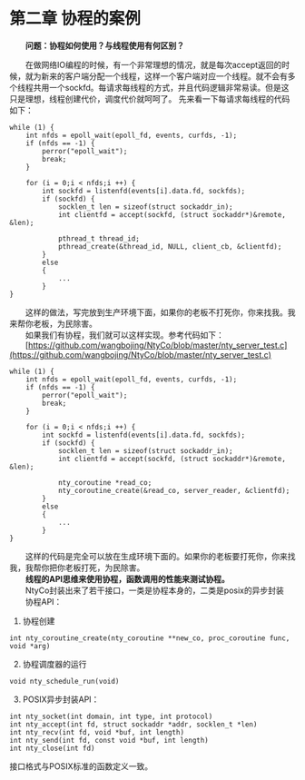 # 第二章 协程的案例

&emsp;&emsp;**问题：协程如何使用？与线程使用有何区别？**

&emsp;&emsp;在做网络IO编程的时候，有一个非常理想的情况，就是每次accept返回的时候，就为新来的客户端分配一个线程，这样一个客户端对应一个线程。就不会有多个线程共用一个sockfd。每请求每线程的方式，并且代码逻辑非常易读。但是这只是理想，线程创建代价，调度代价就呵呵了。
先来看一下每请求每线程的代码如下：
```
while (1) {
    int nfds = epoll_wait(epoll_fd, events, curfds, -1);
    if (nfds == -1) {
        perror("epoll_wait");
        break;
    }

    for (i = 0;i < nfds;i ++) {
        int sockfd = listenfd(events[i].data.fd, sockfds);
        if (sockfd) {
            socklen_t len = sizeof(struct sockaddr_in);
            int clientfd = accept(sockfd, (struct sockaddr*)&remote, &len);

            pthread_t thread_id;
            pthread_create(&thread_id, NULL, client_cb, &clientfd);
        }
        else
        {
            ...
        }
}

```
&emsp;&emsp;这样的做法，写完放到生产环境下面，如果你的老板不打死你，你来找我。我来帮你老板，为民除害。  
&emsp;&emsp;如果我们有协程，我们就可以这样实现。参考代码如下：  
&emsp;&emsp;[https://github.com/wangbojing/NtyCo/blob/master/nty_server_test.c](https://github.com/wangbojing/NtyCo/blob/master/nty_server_test.c)

```
while (1) {
    int nfds = epoll_wait(epoll_fd, events, curfds, -1);
    if (nfds == -1) {
        perror("epoll_wait");
        break;
    }

    for (i = 0;i < nfds;i ++) {
        int sockfd = listenfd(events[i].data.fd, sockfds);
        if (sockfd) {
            socklen_t len = sizeof(struct sockaddr_in);
            int clientfd = accept(sockfd, (struct sockaddr*)&remote, &len);
            
            nty_coroutine *read_co;
            nty_coroutine_create(&read_co, server_reader, &clientfd);
        }
        else
        {
            ...
        }
}

```
&emsp;&emsp;这样的代码是完全可以放在生成环境下面的。如果你的老板要打死你，你来找我，我帮你把你老板打死，为民除害。  
&emsp;&emsp;**线程的API思维来使用协程，函数调用的性能来测试协程。**  
&emsp;&emsp;NtyCo封装出来了若干接口，一类是协程本身的，二类是posix的异步封装  
&emsp;&emsp;协程API：  
1. 协程创建  
```
int nty_coroutine_create(nty_coroutine **new_co, proc_coroutine func, void *arg)  
```  
2. 协程调度器的运行  
```
void nty_schedule_run(void)  
```  
3. POSIX异步封装API：  
```
int nty_socket(int domain, int type, int protocol)
int nty_accept(int fd, struct sockaddr *addr, socklen_t *len)
int nty_recv(int fd, void *buf, int length)
int nty_send(int fd, const void *buf, int length)
int nty_close(int fd)
```  
接口格式与POSIX标准的函数定义一致。


